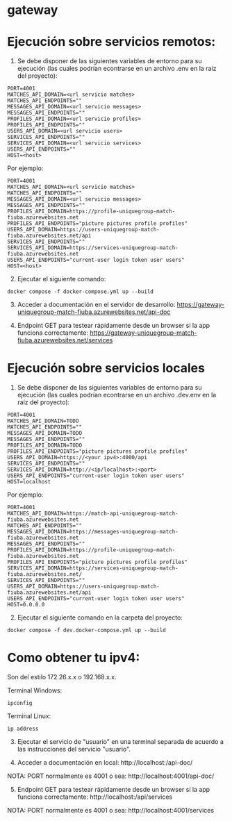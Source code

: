 # gateway

# Ejecución sobre servicios remotos:

1) Se debe disponer de las siguientes variables de entorno para su ejecución (las cuales podrían
econtrarse en un archivo .env en la raíz del proyecto):

```
PORT=4001
MATCHES_API_DOMAIN=<url servicio matches>
MATCHES_API_ENDPOINTS=""
MESSAGES_API_DOMAIN=<url servicio messages>
MESSAGES_API_ENDPOINTS=""
PROFILES_API_DOMAIN=<url servicio profiles>
PROFILES_API_ENDPOINTS=""
USERS_API_DOMAIN=<url servicio users>
SERVICES_API_ENDPOINTS=""
SERVICES_API_DOMAIN=<url servicio services>
USERS_API_ENDPOINTS=""
HOST=<host>
```
Por ejemplo:

```
PORT=4001
MATCHES_API_DOMAIN=<url servicio matches>
MATCHES_API_ENDPOINTS=""
MESSAGES_API_DOMAIN=<url servicio messages>
MESSAGES_API_ENDPOINTS=""
PROFILES_API_DOMAIN=https://profile-uniquegroup-match-fiuba.azurewebsites.net
PROFILES_API_ENDPOINTS="picture pictures profile profiles"
USERS_API_DOMAIN=https://users-uniquegroup-match-fiuba.azurewebsites.net/api
SERVICES_API_ENDPOINTS=""
SERVICES_API_DOMAIN=https://services-uniquegroup-match-fiuba.azurewebsites.net
USERS_API_ENDPOINTS="current-user login token user users"
HOST=<host>
```

2) Ejecutar el siguiente comando:

```
docker compose -f docker-compose.yml up --build
```
3) Acceder a documentación en el servidor de desarrollo: https://gateway-uniquegroup-match-fiuba.azurewebsites.net/api-doc

4) Endpoint GET para testear rápidamente desde un browser si la app funciona correctamente: https://gateway-uniquegroup-match-fiuba.azurewebsites.net/services

# Ejecución sobre servicios locales 

1) Se debe disponer de las siguientes variables de entorno para su ejecución (las cuales podrían
econtrarse en un archivo .dev.env en la raíz del proyecto):

```
PORT=4001
MATCHES_API_DOMAIN=TODO
MATCHES_API_ENDPOINTS=""
MESSAGES_API_DOMAIN=TODO
MESSAGES_API_ENDPOINTS=""
PROFILES_API_DOMAIN=TODO
PROFILES_API_ENDPOINTS="picture pictures profile profiles"
USERS_API_DOMAIN=https://<your ipv4>:4000/api
SERVICES_API_ENDPOINTS=""
SERVICES_API_DOMAIN=http://<ip/localhost>:<port>
USERS_API_ENDPOINTS="current-user login token user users"
HOST=localhost
```
Por ejemplo:

```
PORT=4001
MATCHES_API_DOMAIN=https://match-api-uniquegroup-match-fiuba.azurewebsites.net
MATCHES_API_ENDPOINTS=""
MESSAGES_API_DOMAIN=https://messages-uniquegroup-match-fiuba.azurewebsites.net
MESSAGES_API_ENDPOINTS=""
PROFILES_API_DOMAIN=https://profile-uniquegroup-match-fiuba.azurewebsites.net
PROFILES_API_ENDPOINTS="picture pictures profile profiles"
SERVICES_API_DOMAIN=https://services-uniquegroup-match-fiuba.azurewebsites.net/
SERVICES_API_ENDPOINTS=""
USERS_API_DOMAIN=https://users-uniquegroup-match-fiuba.azurewebsites.net/api
USERS_API_ENDPOINTS="current-user login token user users"
HOST=0.0.0.0

```
2) Ejecutar el siguiente comando en la carpeta del proyecto:

```
docker compose -f dev.docker-compose.yml up --build
```

# Como obtener tu ipv4:

Son del estilo 172.26.x.x o 192.168.x.x.

Terminal Windows:

```
ipconfig
```

Terminal Linux:

```
ip address
```

3) Ejecutar el servicio de "usuario" en una terminal separada de acuerdo a las instrucciones del servicio 
"usuario".

4) Acceder a documentación en local: http://localhost:<PORT>/api-doc/

NOTA: PORT normalmente es 4001 o sea: http://localhost:4001/api-doc/

5) Endpoint GET para testear rápidamente desde un browser si la app funciona correctamente: http://localhost:<PORT>/api/services

NOTA: PORT normalmente es 4001 o sea: http://localhost:4001/services